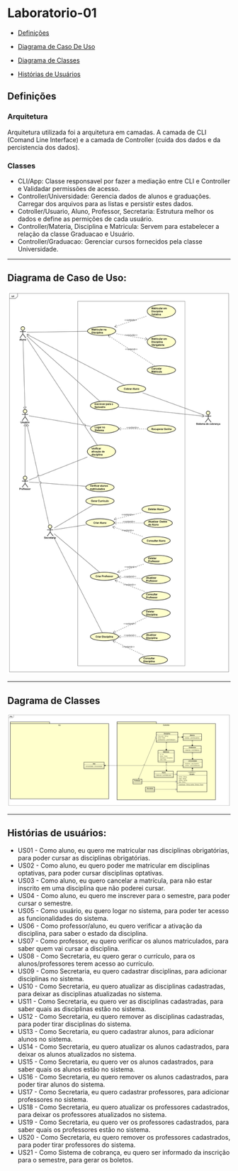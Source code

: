 # Laboratorio-01

- [Definições](#definições)

- [Diagrama de Caso De Uso](#diagrama-de-caso-de-uso)

- [Diagrama de Classes](#dagrama-de-classes)

- [Histórias de Usuários](#hist%C3%B3rias-de-usu%C3%A1rios)


## Definições

### Arquitetura

Arquitetura utilizada foi a arquitetura em camadas. A camada de CLI (Comand Line Interface) e a camada de Controller (cuida dos dados e da percistencia dos dados).

### Classes

- CLI/App: Classe responsavel por fazer a mediação entre CLI e Controller e Validadar permissões de acesso.
- Controller/Universidade: Gerencia dados de alunos e graduações. Carregar dos arquivos para as listas e persistir estes dados.
- Cotroller/Usuario, Aluno, Professor, Secretaria: Estrutura melhor os dados e define as permições de cada usuário.
- Controller/Materia, Disciplina e Matricula: Servem para estabelecer a relação da classe Graduacao e Usuário.
- Controller/Graduacao: Gerenciar cursos fornecidos pela classe Universidade.
---

## Diagrama de Caso de Uso:

![Diagrama_CasoDeUso](./Projeto/Diagrama%20de%20Caso%20de%20Uso.png)

---
  
## Dagrama de Classes

![Diagrama_Classes](./Projeto/Diagrama%20de%20classe.png)

---

## Histórias de usuários:
* US01 - Como aluno, eu quero me matricular nas disciplinas obrigatórias, para poder cursar as disciplinas obrigatórias.
* US02 - Como aluno, eu quero poder me matricular em disciplinas optativas, para poder cursar disciplinas optativas.
* US03 - Como aluno, eu quero cancelar a matrícula, para não estar inscrito em uma disciplina que não poderei cursar.
* US04 - Como aluno, eu quero me inscrever para o semestre, para poder cursar o semestre.
* US05 - Como usuário, eu quero logar no sistema, para poder ter acesso as funcionalidades do sistema.
* US06 - Como professor/aluno, eu quero verificar a ativação da disciplina, para saber o estado da disciplina.
* US07 - Como professor, eu quero verificar os alunos matriculados, para saber quem vai cursar a disciplina.
* US08 - Como Secretaria, eu quero gerar o currículo, para os alunos/professores terem acesso ao currículo.
* US09 - Como Secretaria, eu quero cadastrar disciplinas, para adicionar disciplinas no sistema.
* US10 - Como Secretaria, eu quero atualizar as disciplinas cadastradas, para deixar as disciplinas atualizadas no sistema.
* US11 - Como Secretaria, eu quero ver as disciplinas cadastradas, para saber quais as disciplinas estão no sistema.
* US12 - Como Secretaria, eu quero remover as disciplinas cadastradas, para poder tirar disciplinas do sistema.
* US13 - Como Secretaria, eu quero cadastrar alunos, para adicionar alunos no sistema.
* US14 - Como Secretaria, eu quero atualizar os alunos cadastrados, para deixar os alunos atualizados no sistema.
* US15 - Como Secretaria, eu quero ver os alunos cadastrados, para saber quais os alunos estão no sistema.
* US16 - Como Secretaria, eu quero remover os alunos cadastrados, para poder tirar alunos do sistema.
* US17 - Como Secretaria, eu quero cadastrar professores, para adicionar professores no sistema.
* US18 - Como Secretaria, eu quero atualizar os professores cadastrados, para deixar os professores atualizados no sistema.
* US19 - Como Secretaria, eu quero ver os professores cadastrados, para saber quais os professores estão no sistema.
* US20 - Como Secretaria, eu quero remover os professores cadastrados, para poder tirar professores do sistema.
* US21 - Como Sistema de cobrança, eu quero ser informado da inscrição para o semestre, para gerar os boletos.
